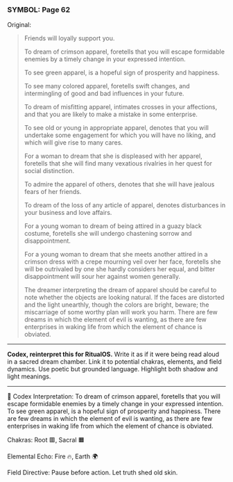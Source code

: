 ### SYMBOL: Page 62

Original:
> Friends will loyally support you.
> 
> 
> To dream of crimson apparel, foretells that you will escape formidable
> enemies by a timely change in your expressed intention.
> 
> 
> To see green apparel, is a hopeful sign of prosperity and happiness.
> 
> 
> To see many colored apparel, foretells swift changes, and intermingling
> of good and bad influences in your future.
> 
> 
> To dream of misfitting apparel, intimates crosses in your affections,
> and that you are likely to make a mistake in some enterprise.
> 
> 
> To see old or young in appropriate apparel, denotes that you
> will undertake some engagement for which you will have no liking,
> and which will give rise to many cares.
> 
> 
> For a woman to dream that she is displeased with her apparel,
> foretells that she will find many vexatious rivalries in her quest
> for social distinction.
> 
> 
> To admire the apparel of others, denotes that she will have jealous
> fears of her friends.
> 
> 
> To dream of the loss of any article of apparel, denotes disturbances
> in your business and love affairs.
> 
> 
> For a young woman to dream of being attired in a guazy black costume,
> foretells she will undergo chastening sorrow and disappointment.
> 
> 
> For a young woman to dream that she meets another attired in a crimson dress
> with a crepe mourning veil over her face, foretells she will be outrivaled
> by one she hardly considers her equal, and bitter disappointment will sour
> her against women generally.
> 
> 
> The dreamer interpreting the dream of apparel should be careful
> to note whether the objects are looking natural. If the faces are
> distorted and the light unearthly, though the colors are bright,
> beware; the miscarriage of some worthy plan will work you harm.
> There are few dreams in which the element of evil is wanting,
> as there are few enterprises in waking life from which the element
> of chance is obviated.

---

**Codex, reinterpret this for RitualOS.**
Write it as if it were being read aloud in a sacred dream chamber.
Link it to potential chakras, elements, and field dynamics.
Use poetic but grounded language.
Highlight both shadow and light meanings.

---

🔁 Codex Interpretation:
To dream of crimson apparel, foretells that you will escape formidable enemies by a timely change in your expressed intention. To see green apparel, is a hopeful sign of prosperity and happiness. There are few dreams in which the element of evil is wanting, as there are few enterprises in waking life from which the element of chance is obviated.

Chakras: Root 🟥, Sacral 🟧

Elemental Echo: Fire 🔥, Earth 🌍

Field Directive: Pause before action. Let truth shed old skin.

